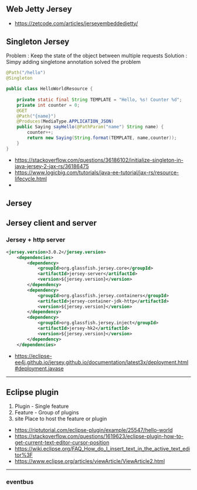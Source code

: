 #
## Web Jetty Jersey
* https://zetcode.com/articles/jerseyembeddedjetty/

## Singleton Jersey
Problem : Keep the state of the object between multiple requests
Solution : Simpy adding singletone annotation solved the problem
```java
@Path("/hello")
@Singleton

public class HelloWorldResource {
	
	private static final String TEMPLATE = "Hello, %s! Counter %d";
	private int counter = 0;
	@GET
	@Path("{name}")
    @Produces(MediaType.APPLICATION_JSON)
    public Saying sayHello(@PathParam("name") String name) {	
	    counter++;
		return new Saying(String.format(TEMPLATE, name,counter));
    }
}
```
* https://stackoverflow.com/questions/36186102/initialize-singleton-in-java-jersey-2-jax-rs/36186475
* https://www.logicbig.com/tutorials/java-ee-tutorial/jax-rs/resource-lifecycle.html
* 
## Jersey
## Jersey client and server
### Jersey + http server
```xml
<jersey.version>3.0.2</jersey.version>
	<dependencies>
		<dependency>
			<groupId>org.glassfish.jersey.core</groupId>
			<artifactId>jersey-server</artifactId>
			<version>${jersey.version}</version>
		</dependency>
		<dependency>
			<groupId>org.glassfish.jersey.containers</groupId>
			<artifactId>jersey-container-jdk-http</artifactId>
			<version>${jersey.version}</version>
		</dependency>
		<dependency>
			<groupId>org.glassfish.jersey.inject</groupId>
			<artifactId>jersey-hk2</artifactId>
			<version>${jersey.version}</version>
		</dependency>
	</dependencies>
```
* https://eclipse-ee4j.github.io/jersey.github.io/documentation/latest3x/deployment.html#deployment.javase
---
## Eclipse plugin
1. Plugin - Single feature
2. Feature - Group of plugins
3. site Place to host the feature or plugin

* https://riptutorial.com/eclipse-plugin/example/25547/hello-world
* https://stackoverflow.com/questions/1619623/eclipse-plugin-how-to-get-current-text-editor-cursor-position
* https://wiki.eclipse.org/FAQ_How_do_I_insert_text_in_the_active_text_editor%3F
* https://www.eclipse.org/articles/viewArticle/ViewArticle2.html
---
### eventbus
